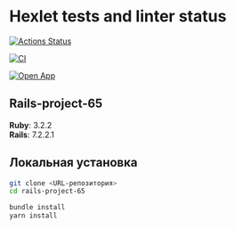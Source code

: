 # Hexlet tests and linter status

[![Actions Status](https://github.com/nyrok8/rails-project-65/actions/workflows/hexlet-check.yml/badge.svg)](https://github.com/nyrok8/rails-project-65/actions)

[![CI](https://github.com/nyrok8/rails-project-65/actions/workflows/ci.yml/badge.svg)](https://github.com/nyrok8/rails-project-65/actions/workflows/ci.yml)

[![Open App](https://img.shields.io/badge/rails-project--65-grey?style=for-the-badge&labelColor=white&logo=rubyonrails&logoColor=black)](https://rails-project-65-c0wj.onrender.com/)

## Rails-project-65

**Ruby**: 3.2.2  
**Rails**: 7.2.2.1

## Локальная установка

```bash
git clone <URL-репозитория>
cd rails-project-65

bundle install
yarn install
```
